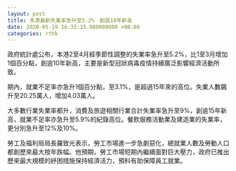 ```yaml
---
layout: post
title: 本港最新失業率急升至5.2%　創逾10年新高
date: 2020-05-19 16:33:15.000000000 +08:00
categories: rthk
---
```


政府統計處公布，本港2至4月經季節性調整的失業率急升至5.2%，比1至3月增加1個百分點，創逾10年新高，主要是新型冠狀病毒疫情持續廣泛影響經濟活動所致。

期內，就業不足率亦急升1個百分點，至3.1%，是超過15年來的高位。失業人數飆升至20.25萬人，增加4.03萬人。

大多數行業失業率都升，消費及旅遊相關行業合計失業率急升至9%，創逾15年新高，就業不足率亦急升至5.9%的紀錄高位。餐飲服務活動業及建造業的失業率，更分別急升至12%及10%。

勞工及福利局局長羅致光表示，勞工市場進一步急劇惡化，總就業人數及勞動人口都創歷來最大按年跌幅。他預期，勞工市場短期內繼續面對巨大壓力，政府已推出歷來最大規模的紓困措施保持經濟活力，預料有助保障員工就業。
